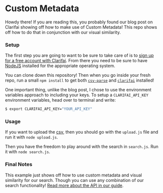 Custom Metadata
===============

Howdy there! If you are reading this, you probably found our blog post on
Clarifai showing off how to make use of Custom Metadata! This repo shows
off how to do that in conjunction with our visual similarity.

### Setup
The first step you are going to want to be sure to take care of is to [sign up
for a free account with Clarifai](https://clarifai.com/developer/account/signup).
From there you need to be sure to have [NodeJS](https://nodejs.org/en/downloads)
installed for the appropriate operating system.

You can clone down this repository! Then when you go inside your fresh repo, 
run a small `npm install` to get both [`csv-parse`](https://github.com/adaltas/node-csv-parse) 
and [`clarifai`](https://github.com/clarifai/clarifai-javascript) installed!

One important thing, unlike the blog post, I chose to use the environment variables
approach to including your keys. To setup a `CLARIFAI_API_KEY` environment variables,
head over to terminal and write:

```bash
$ export CLARIFAI_API_KEY="YOUR_API_KEY"
```

### Usage

If you want to upload the [csv](https://raw.githubusercontent.com/maxcell/custom-metadata/master/shoe-data.csv),
then you should go with the `upload.js` file and run it with `node upload.js`.

Then you have the freedom to play around with the search in `search.js`. Run
it with `node search.js`.

### Final Notes

This example just shows off how to use custom metadata 
and visual similarity for our search. Though you can use any combination of our search functionality!
[Read more about the API in our guide](https://clarifai.com/developer/guide/).

